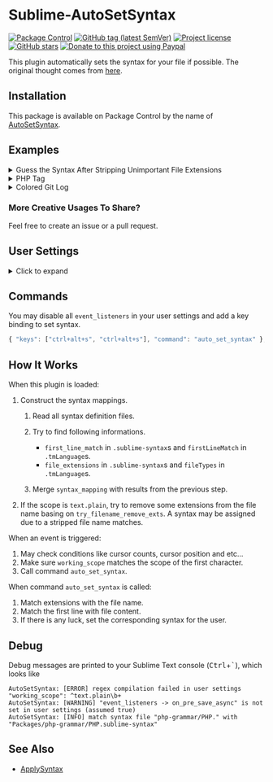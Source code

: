 # Sublime-AutoSetSyntax

[![Package Control](https://img.shields.io/packagecontrol/dt/AutoSetSyntax)](https://packagecontrol.io/packages/AutoSetSyntax)
[![GitHub tag (latest SemVer)](https://img.shields.io/github/tag/jfcherng/Sublime-AutoSetSyntax?logo=github)](https://github.com/jfcherng/Sublime-AutoSetSyntax/tags)
[![Project license](https://img.shields.io/github/license/jfcherng/Sublime-AutoSetSyntax?logo=github)](https://github.com/jfcherng/Sublime-AutoSetSyntax/blob/master/LICENSE)
[![GitHub stars](https://img.shields.io/github/stars/jfcherng/Sublime-AutoSetSyntax?logo=github)](https://github.com/jfcherng/Sublime-AutoSetSyntax/stargazers)
[![Donate to this project using Paypal](https://img.shields.io/badge/paypal-donate-blue.svg?logo=paypal)](https://www.paypal.me/jfcherng/5usd)

This plugin automatically sets the syntax for your file if possible.
The original thought comes from [here](https://forum.sublimetext.com/t/automatically-set-view-syntax-according-to-first-line/18629).


## Installation

This package is available on Package Control by the name of [AutoSetSyntax](https://packagecontrol.io/packages/AutoSetSyntax).


## Examples

<details><summary>Guess the Syntax After Stripping Unimportant File Extensions</summary>

![try-strip-file-exts](https://raw.githubusercontent.com/jfcherng/Sublime-AutoSetSyntax/gh-pages/images/example/try-strip-file-exts.gif)

1. `config_gitlab.yml.example` -> `config_gitlab.yml` -> Ah! `.yml` should use the `YAML` syntax.
1. See `try_filename_remove_exts` settings for details.

</details>

<details><summary>PHP Tag</summary>

![php-tag](https://raw.githubusercontent.com/jfcherng/Sublime-AutoSetSyntax/gh-pages/images/example/php-tag.gif)

1. Create a new tab.
1. Type `<?php`.
1. The syntax will be set to PHP automatically. (triggered by `on_modified_async`)

</details>

<details><summary>Colored Git Log</summary>

![git-log](https://raw.githubusercontent.com/jfcherng/Sublime-AutoSetSyntax/gh-pages/images/example/git-log.gif)

1. Prerequisites: [ANSIescape](https://packagecontrol.io/packages/ANSIescape) and [SideBarGit](https://github.com/titoBouzout/SideBarGit).
1. Set your colored git log command. I personally set `git config --global alias.l "log --graph --date=short --color --pretty=format:'%C(yellow bold)%h%Creset%C(auto)%d%Creset - %s %C(green bold)[%an]%Creset %C(blue bold)(%ad, %cr)%Creset'"`.
1. Add `"ANSIescape/ANSI.tmLanguage": ["^\\s*\\[SideBarGit@.*\\] git \\b"]` to `syntax_mapping`.
1. Add `source.diff` to `working_scope` like `"working_scope": "(?x)^(text.plain | source.diff)\\b"`.
1. Execute your customized git log command. In this example, it is `git l` as set in the previous step.
1. The output syntax will be set to ANSI which provides ANSI color rendering. (triggered by `on_modified_async`)

</details>


### More Creative Usages To Share?

Feel free to create an issue or a pull request.


## User Settings

<details><summary>Click to expand</summary>

```javascript
{
    // When should this plugin work?
    "event_listeners": {
        // called when a view gains input focus
        "on_activated_async": true,
        // called when a view is cloned from an existing one
        "on_clone_async": true,
        // called when the file is finished loading
        "on_load_async": true,
        // called after changes have been made to a view
        "on_modified_async": true,
        // called when a new buffer is created
        "on_new_async": true,
        // called after there is a paste operation
        "on_post_paste": true,
        // called just before a view is saved
        "on_pre_save_async": true,
    },
    // The max lookup length for the first line.
    // A negative number means no limitation.
    "first_line_length_max": 80,
    // How detailed log messages should be?
    // "CRITICAL" (very few), "ERROR", "WARNING", "INFO", "DEBUG" (most tedious) or "NOTHING" (no log)
    "log_level": "INFO",
    /**
     * The syntax maaping rules.
     *
     * @key The partial (or full) resource path of a syntax file.
     * @value Regexes to match the first line.
     */
    "syntax_mapping": {
        // "Packages/PHP/PHP.sublime-syntax": [
        //     "<\\?php",
        //     "<\\?=",
        // ],
    },
    // The partial (or full) resource path of the syntax file used when creating a new file.
    // Nothing would happen if this is a empty string.
    "new_file_syntax": "",
    // The scope that this plugin should work (regex).
    // Leave it blank will result in matching any scope.
    "working_scope": "^text\\.plain\\b",
    // Try to remove these file extensions from the file name
    // so a syntax may be assigned due to a stripped file name.
    "try_filename_remove_exts": [
        "-dev",
        "-development",
        "-dist",
        "-prod",
        "-production",
        "-test",
        ".backup",
        ".bak",
        ".default",
        ".dist",
        ".example",
        ".inc",
        ".include",
        ".local",
        ".sample",
        ".test",
        ".tpl",
    ],
}
```

</details>


## Commands

You may disable all `event_listeners` in your user settings and add a key binding to set syntax.

```javascript
{ "keys": ["ctrl+alt+s", "ctrl+alt+s"], "command": "auto_set_syntax" },
```


## How It Works

When this plugin is loaded:

1. Construct the syntax mappings.

   1. Read all syntax definition files.
   1. Try to find following informations.

      - `first_line_match` in `.sublime-syntax`s and `firstLineMatch` in `.tmLanguage`s.
      - `file_extensions` in `.sublime-syntax`s and `fileTypes` in `.tmLanguage`s.

   1. Merge `syntax_mapping` with results from the previous step.

1. If the scope is `text.plain`, try to remove some extensions from the file name basing on `try_filename_remove_exts`.
   A syntax may be assigned due to a stripped file name matches.

When an event is triggered:

1. May check conditions like cursor counts, cursor position and etc...
1. Make sure `working_scope` matches the scope of the first character.
1. Call command `auto_set_syntax`.

When command `auto_set_syntax` is called:

1. Match extensions with the file name.
1. Match the first line with file content.
1. If there is any luck, set the corresponding syntax for the user.


## Debug

Debug messages are printed to your Sublime Text console (<kbd>Ctrl</kbd>+<kbd>\`</kbd>), which looks like

```text
AutoSetSyntax: [ERROR] regex compilation failed in user settings "working_scope": ^text.plain\b+
AutoSetSyntax: [WARNING] "event_listeners -> on_pre_save_async" is not set in user settings (assumed true)
AutoSetSyntax: [INFO] match syntax file "php-grammar/PHP." with "Packages/php-grammar/PHP.sublime-syntax"
```


## See Also

- [ApplySyntax](https://github.com/facelessuser/ApplySyntax)

